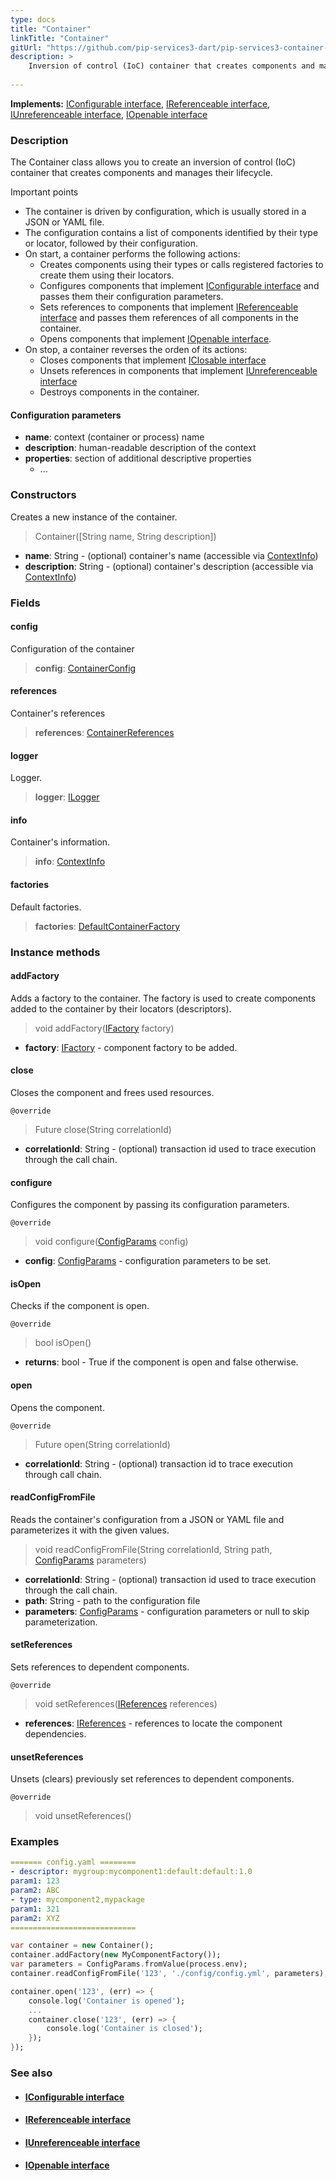 ```yaml
---
type: docs
title: "Container"
linkTitle: "Container"
gitUrl: "https://github.com/pip-services3-dart/pip-services3-container-dart"
description: >
    Inversion of control (IoC) container that creates components and manages their lifecycle.
 
---
```


**Implements:** [IConfigurable interface](../../../commons/config/iconfigurable),  [IReferenceable interface](../../../commons/refer/ireferenceable),  [IUnreferenceable interface](../../../commons/refer/iunreferenceable), [IOpenable interface](../../../commons/run/iopenable)

### Description

The Container class allows you to create an inversion of control (IoC) container that creates components and manages their lifecycle.

Important points

- The container is driven by configuration, which is usually stored in a JSON or YAML file.
- The configuration contains a list of components identified by their type or locator, followed by their configuration.
- On start, a container performs the following actions:
    - Creates components using their types or calls registered factories to create them using their locators.
    - Configures components that implement [IConfigurable interface](../../../commons/config/iconfigurable) and passes them their configuration parameters.
    - Sets references to components that implement [IReferenceable interface](../../../commons/refer/ireferenceable) and passes them references of all components in the container.
    - Opens components that implement [IOpenable interface](../../../commons/run/iopenable).
- On stop, a container reverses the orden of its actions:
    - Closes components that implement [IClosable interface](../../../commons/run/iclosable)
    - Unsets references in components that implement [IUnreferenceable interface](../../../commons/refer/iunreferenceable)
    - Destroys components in the container.

#### Configuration parameters

- **name**: context (container or process) name
- **description**: human-readable description of the context
- **properties**: section of additional descriptive properties
    - ...



### Constructors
Creates a new instance of the container.  

> Container([String name, String description])

- **name**: String - (optional) container's name (accessible via [ContextInfo](../../../components/info/context_info))
- **description**: String - (optional) container's description (accessible via [ContextInfo](../../../components/info/context_info))

### Fields

<span class="hide-title-link">

#### config
Configuration of the container
> **config**: [ContainerConfig](../../config/container_config)

#### references
Container's references
> **references**: [ContainerReferences](../../refer/container_references)

#### logger
Logger.
> **logger**: [ILogger](../../../components/log/ilogger)

#### info
Container's information.
> **info**: [ContextInfo](../../../components/info/context_info)

#### factories
Default factories.
> **factories**: [DefaultContainerFactory](../../build/default_container_factory)

</span>

### Instance methods

#### addFactory
Adds a factory to the container. The factory is used to create components          
added to the container by their locators (descriptors).

> void addFactory([IFactory](../../../components/build/ifactory) factory)

- **factory**: [IFactory](../../../components/build/ifactory) - component factory to be added.

#### close
Closes the component and frees used resources.

`@override`
> Future close(String correlationId)

- **correlationId**: String - (optional) transaction id used to trace execution through the call chain.


#### configure
Configures the component by passing its configuration parameters.

`@override`
> void configure([ConfigParams](../../../commons/config/config_params) config)

- **config**: [ConfigParams](../../../commons/config/config_params) - configuration parameters to be set.


#### isOpen
Checks if the component is open.

`@override`
> bool isOpen()

- **returns**: bool - True if the component is open and false otherwise.


#### open
Opens the component.

`@override`
> Future open(String correlationId)

- **correlationId**: String - (optional) transaction id to trace execution through call chain.


#### readConfigFromFile
Reads the container's configuration from a JSON or YAML file and parameterizes it with the given values.

> void readConfigFromFile(String correlationId, String path, [ConfigParams](../../../commons/config/config_params) parameters)

- **correlationId**: String - (optional) transaction id used to trace execution through the call chain.
- **path**: String - path to the configuration file
- **parameters**: [ConfigParams](../../../commons/config/config_params) - configuration parameters or null to skip parameterization.


#### setReferences
Sets references to dependent components.

`@override`
> void setReferences([IReferences](../../../commons/refer/ireferences) references)

- **references**: [IReferences](../../../commons/refer/ireferences) - references to locate the component dependencies.


#### unsetReferences
Unsets (clears) previously set references to dependent components.

`@override`
> void unsetReferences()

### Examples

```yaml
======= config.yaml ========
- descriptor: mygroup:mycomponent1:default:default:1.0
param1: 123
param2: ABC
- type: mycomponent2,mypackage
param1: 321
param2: XYZ
============================
```

```dart
var container = new Container();
container.addFactory(new MyComponentFactory());
var parameters = ConfigParams.fromValue(process.env);
container.readConfigFromFile('123', './config/config.yml', parameters);

container.open('123', (err) => {
    console.log('Container is opened');
    ...
    container.close('123', (err) => {
        console.log('Container is closed');
    });
});
```

### See also
- #### [IConfigurable interface](../../../commons/config/iconfigurable)
- #### [IReferenceable interface](../../../commons/refer/ireferenceable)
- #### [IUnreferenceable interface](../../../commons/refer/iunreferenceable)
- #### [IOpenable interface](../../../commons/run/iopenable)
